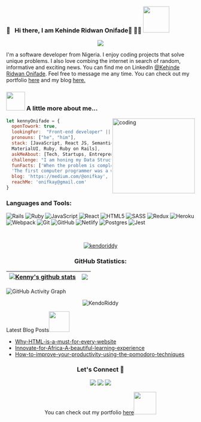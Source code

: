 ### 👋 &nbsp; Hi there, I am Kehinde Ridwan Onifade👋 🙇‍♂️  <img src="https://media.giphy.com/media/26Fxy3Iz1ari8oytO/giphy.gif" width="70">
<div align="center">
<img src ="https://readme-typing-svg.herokuapp.com?lines=Welcome+to+My+Profile!+%F0%9F%98%80" ></div>

<p>I'm a software developer from Nigeria. I enjoy coding projects that solve unique problems. I also love combing the internet in search of random, informative and exciting news. You can find me on LinkedIn <a href="https://www.linkedin.com/in/kehindeonifade/">@Kehinde Ridwan Onifade</a>. Feel free to message me any time. You can check out my portfolio <a href="https://kendoriddy.github.io/portfolio-website/">here</a> and my blog <a href="https://medium.com/@onifkay">here.</a></p>

### <img src="https://media.giphy.com/media/kbVuid1Ak3uEHJUMVO/giphy.gif" width="50"> A little more about me...

<img src="https://cdn.dribbble.com/users/1059583/screenshots/4171367/coding-freak.gif" align="right" alt="coding" width="220" height="200" >

```javascript
let kennyOnifade = {
  openTowork: true,
  lookingFor:  "Front-end developer" || "Full-stack web developer",
  pronouns: ["he", "him"],
  stack: [JavaScript, React JS, Semantic UI, SASS, Bootstrap, Tailwind CSS,
  MaterialUI, Ruby, Ruby on Rails],
  askMeAbout: [Tech, Startups, Entrepreneurship],
  challenge: "I am honing my Data Structures and Algorithms skills",
  funFacts: ['When the problem is complexity, the cure might just be simplicity',
  'The first computer programmer was a woman named Ada Lovelace'],
  blog: 'https://medium.com/@onifkay',
  reachMe: 'onifkay@gmail.com'
}
```

<h3 align="left"> Languages and Tools:</h3>

![Rails](https://img.shields.io/badge/rails-%23CC0000.svg?style=for-the-badge&logo=ruby-on-rails&logoColor=white)
![Ruby](https://img.shields.io/badge/ruby-%23CC342D.svg?style=for-the-badge&logo=ruby&logoColor=white)
![JavaScript](https://img.shields.io/badge/javascript-%23323330.svg?style=for-the-badge&logo=javascript&logoColor=%23F7DF1E)
![React](https://img.shields.io/badge/react-%2320232a.svg?style=for-the-badge&logo=react&logoColor=%2361DAFB)
![HTML5](https://img.shields.io/badge/html5-%23E34F26.svg?style=for-the-badge&logo=html5&logoColor=white)
![SASS](https://img.shields.io/badge/SASS-hotpink.svg?style=for-the-badge&logo=SASS&logoColor=white)
	![Redux](https://img.shields.io/badge/redux-%23593d88.svg?style=for-the-badge&logo=redux&logoColor=white)
![Heroku](https://img.shields.io/badge/heroku-%23430098.svg?style=for-the-badge&logo=heroku&logoColor=white)
![Webpack](https://img.shields.io/badge/webpack-%238DD6F9.svg?style=for-the-badge&logo=webpack&logoColor=black)
	![Git](https://img.shields.io/badge/git-%23F05033.svg?style=for-the-badge&logo=git&logoColor=white)
 ![GitHub](https://img.shields.io/badge/github-%23121011.svg?style=for-the-badge&logo=github&logoColor=white)
 ![Netlify](https://img.shields.io/badge/netlify-%23000000.svg?style=for-the-badge&logo=netlify&logoColor=#00C7B7)
 ![Postgres](https://img.shields.io/badge/postgres-%23316192.svg?style=for-the-badge&logo=postgresql&logoColor=white)
 ![Jest](https://img.shields.io/badge/-jest-%23C21325?style=for-the-badge&logo=jest&logoColor=white)

   <br/>
<p align="center"> <a href="https://github.com/kendoriddy/github-profile-trophy"><img src="https://github-profile-trophy.vercel.app/?username=kendoriddy" alt="kendoriddy" /></a> </p>

<h3 align="center">GitHub Statistics:</h3>

| <a href="https://github.com/kendoriddy/github-readme-stats"><img align="center" src="https://github-readme-stats.vercel.app/api?username=kendoriddy&show_icons=true&include_all_commits=true&theme=buefy&hide_border=true" alt="Kenny's github stats" /></a> | <a href="https://github.com/kendoriddy/github-readme-stats"><img align="center" src="https://github-readme-stats.vercel.app/api/top-langs/?username=kendoriddy&layout=compact&theme=buefy&hide_border=true" /></a> |
| ----------------------------------------------------------------------------------------------------------------------------------------------------------------------------------------------------------------------------------------------------------- | ---------------------------------------------------------------------------------------------------------------------------------------------------------------------------------------------------------------- |

![GitHub Activity Graph](https://github-readme-activity-graph.cyclic.app/graph?username=kendoriddy) 

<p align="center"><img src="https://github-readme-streak-stats.herokuapp.com/?user=kendoriddy&theme=radical" alt="KendoRiddy" /></p>
  
<p>Latest Blog Posts<img src="https://media.giphy.com/media/THICzXhqZItpoFX7aD/giphy.gif" width="55"></p>

- [Why-HTML-is-a-must-for-every-website](https://medium.com/@onifkay/why-html-is-a-must-for-every-website-827da577605c)
- [Innovate-for-Africa-A-beautiful-learning-experience](https://medium.com/@onifkay/innovate-for-africa-a-beautiful-learning-experience-bf7242074922)
- [How-to-improve-your-productivity-using-the-pomodoro-techniques](https://medium.com/@onifkay/how-to-improve-your-productivity-using-the-pomodoro-techniques-8c71b125bd9a)


<h3 align="center">Let's Connect 🤝</h3>
<div align="center">
<a target="_blank"
href="https://www.linkedin.com/in/kehindeonifade"><img
src="https://img.shields.io/badge/-LinkedIn-0077b5?style=for-the-badge&logo=LinkedIn&logoColor=white"></img></a> <a target="_blank"
href="https://medium.com/@onifkay/"><img
src="https://img.shields.io/badge/@onifkay-black?style=flat&logo=medium&logoColor=white&link=https://medium.com/@onifkay"></img></a> <a target="_blank"
href="https://twitter.com/rideonone09"><img
src="https://img.shields.io/badge/-Twitter-1DA1F2?style=for-the-badge&logo=Twitter&logoColor=white"></img></a>
<div/>

<p>You can check out my portfolio <a href="https://kendoriddy.github.io/portfolio-website/">here</a><img src="https://media.giphy.com/media/cKPse5DZaptID3YAMK/giphy.gif" width="60"></p>




<!---
kendoriddy/kendoriddy is a ✨ special ✨ repository because its `README.md` (this file) appears on your GitHub profile.
You can click the Preview link to take a look at your changes.
--->
